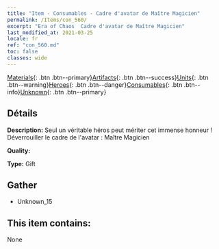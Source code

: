 ```yaml
---
title: "Item - Consumables - Cadre d'avatar de Maître Magicien"
permalink: /Items/con_560/
excerpt: "Era of Chaos  Cadre d'avatar de Maître Magicien"
last_modified_at: 2021-03-25
locale: fr
ref: "con_560.md"
toc: false
classes: wide
---
```

 [Materials](/fr/Items/){: .btn .btn--primary}[Artifacts](/fr/Items/Artifacts/){: .btn .btn--success}[Units](/fr/Items/Units/){: .btn .btn--warning}[Heroes](/fr/Items/Heroes/){: .btn .btn--danger}[Consumables](/fr/Items/Consumables/){: .btn .btn--info}[Unknown](/fr/Items/Unknown/){: .btn .btn--primary}

## Détails
 **Description:** Seul un véritable héros peut mériter cet immense honneur ! Déverrouiller le cadre de l'avatar : Maître Magicien

 **Quality:** 

 **Type:** Gift

## Gather

*    Unknown_15 

## This item contains:

  None

